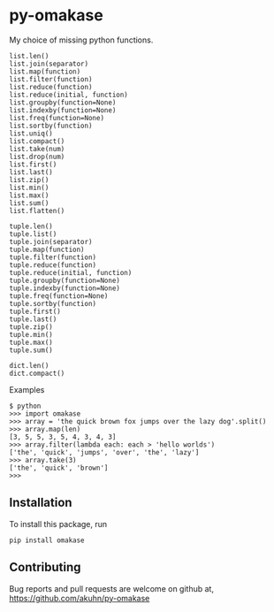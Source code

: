 # py-omakase

My choice of missing python functions.

    list.len()
    list.join(separator)
    list.map(function)
    list.filter(function)
    list.reduce(function)
    list.reduce(initial, function)
    list.groupby(function=None)
    list.indexby(function=None)
    list.freq(function=None)
    list.sortby(function)
    list.uniq()
    list.compact()
    list.take(num)
    list.drop(num)
    list.first()
    list.last()
    list.zip()
    list.min()
    list.max()
    list.sum()
    list.flatten()

    tuple.len()
    tuple.list()
    tuple.join(separator)
    tuple.map(function)
    tuple.filter(function)
    tuple.reduce(function)
    tuple.reduce(initial, function)
    tuple.groupby(function=None)
    tuple.indexby(function=None)
    tuple.freq(function=None)
    tuple.sortby(function)
    tuple.first()
    tuple.last()
    tuple.zip()
    tuple.min()
    tuple.max()
    tuple.sum()

    dict.len()
    dict.compact()

Examples

    $ python
    >>> import omakase
    >>> array = 'the quick brown fox jumps over the lazy dog'.split()
    >>> array.map(len)
    [3, 5, 5, 3, 5, 4, 3, 4, 3]
    >>> array.filter(lambda each: each > 'hello worlds')
    ['the', 'quick', 'jumps', 'over', 'the', 'lazy']
    >>> array.take(3)
    ['the', 'quick', 'brown']
    >>>

## Installation

To install this package, run

    pip install omakase

## Contributing

Bug reports and pull requests are welcome on github at, https://github.com/akuhn/py-omakase
